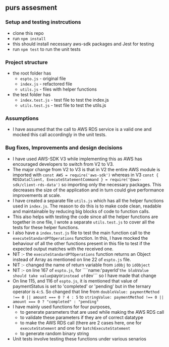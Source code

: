 ## purs assesment
### Setup and testing instrcutions
- clone this repo
- run ``` npm install ```
- this should install necessary aws-sdk packages and Jest for testing
- run ``` npm test ``` to run the unit tests
### Project structure 
- the root folder has
  - ``` espto.js ``` - original file
  - ``` index.js ``` - refactored file
  - ``` utils.js ``` - files with helper functions
- the test folder has
  - ``` index.test.js ``` - test file to test the index.js
  - ``` utils.test.js ``` - test file to test the utils.js
### Assumptions 
- I have assumed that the call to AWS RDS service is a valid one and mocked this call accordingly in the unit tests.
### Bug fixes, Improvements and design decisions
- I have used AWS-SDK V3 while implementing this as AWS has encouraged developers to switch from V2 to V3.
- The major change from V2 to V3 is that in V2 the entire AWS module is imported with ``` const AWS = require('aws-sdk') ``` whereas in V3 ``` const { RDSDataClient, ExecuteStatementCommand } = require('@aws- 
  sdk/client-rds-data') ``` so importing only the necessary packages. This decreases the size of the application and in turn could give performance improvements at scale.
- I have created a separate file ``` utils.js ``` which has all the helper functions used in ``` index.js ```. The reason to do this is to make code clean, readable and maintainable by reducing big blocks of code
  to function calls.
- This also helps with testing the code since all the helper functions are together in one file, I wrote a separate ``` utils.test.js ``` to cover all the tests for these helper functions.
- I also have a ``` index.test.js ``` file to test the main function call to the ```executeStandardPTOperations``` function. In this, I have mocked the behaviour of all the other functions present in this file to 
  test if the expected output matches with the received one.
- NIT :- the ```executeStandardPTOperations``` function returns an Object instead of Array as mentioned on line 22 of ```espto.js``` file.
- NIT :- changed the name of return variable from ```idObj``` to ```idObject```
- NIT :- on line 167 of ```espto.js```, for ````name:'payerId'``` the blobValue should take value ```payor``` instead of ```dev``` so I have made that change
- On line 115, and 116 of ```espto.js```, it is mentioned that value of paymentStatus is set to 'completed' or 'pending' but in the ternary operator is ```4:5```. So changed that line from
  ```doubleValue: paymentMethod !== 0 || amount === 0 ? 4 : 5``` to ```stringValue: paymentMethod !== 0 || amount === 0 ? "completed" : "pending"```
- I have mainly used functions for four purposes,
  - to generate parameters that are used while making the AWS RDS call
  - to validate these parameters if they are of correct datatype
  - to make the AWS RDS call (there are 2 cases here, one for ```executeStatement``` and one for ```batchExecuteStatement```
  - to generate random binary string
- Unit tests involve testing these functions under various senarios


  
